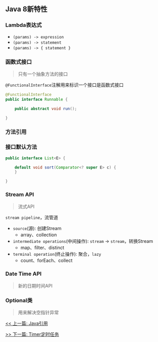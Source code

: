 ## Java 8新特性

### Lambda表达式

* `(params) -> expression`
* `(params) -> statement`
* `(params) -> { statement }`

### 函数式接口

> 只有一个抽象方法的接口

`@FunctionalInterface`注解用来标识一个接口是函数式接口

```java
@FunctionalInterface
public interface Runnable {

    public abstract void run();

}
```

### 方法引用

### 接口默认方法

```java
public interface List<E> {

    default void sort(Comparator<? super E> c) {
    }

}
```

### Stream API

> 流式API

`stream pipeline`，流管道

* `source`(源): 创建Stream
    * array、collection
* `intermediate operations`(中间操作): `stream` -&gt; `stream`，转换Stream
    * map、filter、distinct
* `terminal operation`(终止操作): 聚合，`lazy`
    * count、forEach、collect

### Date Time API

> 新的日期时间API

### Optional类

> 用来解决空指针异常


[<< 上一篇: Java引用](2-Java基础/Java引用.md)

[>> 下一篇: Timer定时任务](2-Java基础/Timer定时任务.md)
